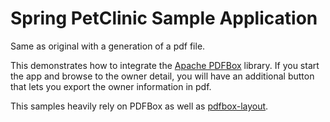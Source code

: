 # Spring PetClinic Sample Application 

Same as original with a generation of a pdf file.

This demonstrates how to integrate the [Apache PDFBox](https://pdfbox.apache.org/) library.
If you start the app and browse to the owner detail, you will have an additional button that lets you export the owner information in pdf.

This samples heavily rely on PDFBox as well as [pdfbox-layout](https://github.com/ralfstuckert/pdfbox-layout).
